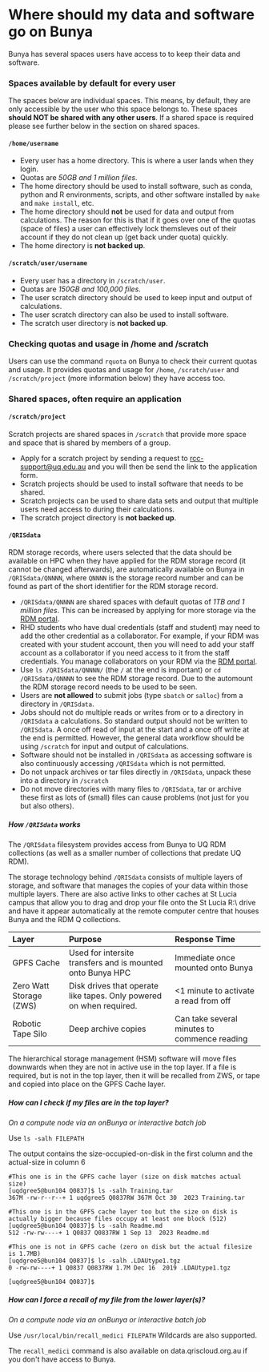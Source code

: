 # Where should my data and software go on Bunya

Bunya has several spaces users have access to to keep their data and software.

### Spaces available by default for every user

The spaces below are individual spaces. This means, by default, they are only accessible by the user who this space belongs to. These spaces **should NOT be shared with any other users**. If a shared space is required please see further below in the section on shared spaces.

#### `/home/username` 
* Every user has a home directory. This is where a user lands when they login.
* Quotas are *50GB and 1 million files*.
* The home directory should be used to install software, such as conda, python and R environments, scripts, and other software installed by `make` and `make install`, etc.
* The home directory should **not** be used for data and output from calculations. The reason for this is that if it goes over one of the quotas (space of files) a user can effectively lock themsleves out of their account if they do not clean up (get back under quota) quickly. 
* The home directory is **not backed up**.

#### `/scratch/user/username`
* Every user has a directory in `/scratch/user`.
* Quotas are *150GB and 100,000 files*.
* The user scratch directory should be used to keep input and output of calculations.
* The user scratch directory can also be used to install software.
* The scratch user directory is **not backed up**.

### Checking quotas and usage in /home and /scratch

Users can use the command `rquota` on Bunya to check their current quotas and usage. It provides quotas and usage for `/home`, `/scratch/user` and `/scratch/project` (more information below) they have access too.

### Shared spaces, often require an application

#### `/scratch/project`

Scratch projects are shared spaces in `/scratch` that provide more space and space that is shared by members of a group.

* Apply for a scratch project by sending a request to rcc-support@uq.edu.au and you will then be send the link to the application form.
* Scratch projects should be used to install software that needs to be shared.
* Scratch projects can be used to share data sets and output that multiple users need access to during their calculations.
* The scratch project directory is **not backed up**.


#### `/QRISdata`

RDM storage records, where users selected that the data should be available on HPC when they have applied for the RDM storage record (it cannot be changed afterwards), are automatically available on Bunya in `/QRISdata/QNNNN`, where `QNNNN` is the storage record number and can be found as part of the short identifier for the RDM storage record.


* `/QRISdata/QNNNN` are shared spaces with default quotas of *1TB and 1 million files*. This can be increased by applying for more storage via the [RDM portal](https://rdm.uq.edu.au/).
* RHD students who have dual credentials (staff and student) may need to add the other credential as a collaborator. For example, if your RDM was created with your student account, then you will need to add your staff account as a collaborator if you need access to it from the staff credentials. You manage collaborators on your RDM via the [RDM portal](https://rdm.uq.edu.au/).
* Use `ls /QRISdata/QNNNN/` (the `/` at the end is important) or `cd /QRISdata/QNNNN` to see the RDM storage record. Due to the automount the RDM storage record needs to be used to be seen.
* Users are **not allowed** to submit jobs (type `sbatch` or `salloc`) from a directory in `/QRISdata`. 
* Jobs should not do multiple reads or writes from or to a directory in `/QRISdata` a calculations. So standard output should not be written to `/QRISdata`. A once off read of input at the start and a once off write at the end is permitted. However, the general data workflow should be using `/scratch` for input and output of calculations.
* Software should not be installed in `/QRISdata` as accessing software is also continuously accessing `/QRISdata` which is not permitted.
* Do not unpack archives or tar files directly in `/QRISdata`, unpack these into a directory in `/scratch`
* Do not move directories with many files to `/QRISdata`, tar or archive these first as lots of (small) files can cause problems (not just for you but also others).

##### How `/QRISdata` works

The `/QRISdata` filesystem provides access from Bunya to UQ RDM collections (as well as a smaller number of collections that predate UQ RDM).

The storage technology behind `/QRISdata` consists of multiple layers of storage, and software that manages the copies of your data within those multiple layers. There are also active links to other caches at St Lucia campus that allow you to drag and drop your file onto the St Lucia R:\ drive and have it appear automatically at the remote computer centre that houses Bunya and the RDM Q collections.

|Layer|Purpose|Response Time|
|:----|:------|:------------|
|GPFS Cache|Used for intersite transfers and is mounted onto Bunya HPC|Immediate once mounted onto Bunya|
|Zero Watt Storage (ZWS)|Disk drives that operate like tapes. Only powered on when required.|<1 minute to activate a read from off|
|Robotic Tape Silo|Deep archive copies|Can take several minutes to commence reading|

The hierarchical storage management (HSM) software will move files downwards when they are not in active use in the top layer.
If a file is required, but is not in the top layer, then it will be recalled from ZWS, or tape and copied into place on the GPFS Cache layer.

##### How can I check if my files are in the top layer?

_On a compute node via an onBunya or interactive batch job_

Use `ls -salh FILEPATH`

The output contains the size-occupied-on-disk in the first column and the actual-size in column 6

```
#This one is in the GPFS cache layer (size on disk matches actual size)
[uqdgree5@bun104 Q0837]$ ls -salh Training.tar
367M -rw-r--r--+ 1 uqdgree5 Q0837RW 367M Oct 30  2023 Training.tar

#This one is in the GPFS cache layer too but the size on disk is actually bigger because files occupy at least one block (512)
[uqdgree5@bun104 Q0837]$ ls -salh Readme.md
512 -rw-rw----+ 1 Q0837 Q0837RW 1 Sep 13  2023 Readme.md

#This one is not in GPFS cache (zero on disk but the actual filesize is 1.7MB)
[uqdgree5@bun104 Q0837]$ ls -salh .LDAUtype1.tgz
0 -rw-rw----+ 1 Q0837 Q0837RW 1.7M Dec 16  2019 .LDAUtype1.tgz

[uqdgree5@bun104 Q0837]$

```


##### How can I force a recall of my file from the lower layer(s)?

_On a compute node via an onBunya or interactive batch job_

Use `/usr/local/bin/recall_medici FILEPATH`
Wildcards are also supported.

The `recall_medici` command is also available on data.qriscloud.org.au if you don't have access to Bunya.
